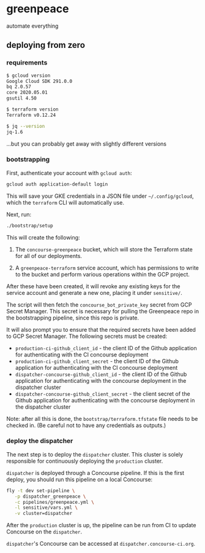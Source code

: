 # greenpeace

automate everything

## deploying from zero

### requirements

```sh
$ gcloud version
Google Cloud SDK 291.0.0
bq 2.0.57
core 2020.05.01
gsutil 4.50

$ terraform version
Terraform v0.12.24

$ jq --version
jq-1.6
```

...but you can probably get away with slightly different versions

### bootstrapping

First, authenticate your account with `gcloud auth`:

```sh
gcloud auth application-default login
```

This will save your GKE credentials in a JSON file under `~/.config/gcloud`,
which the `terraform` CLI will automatically use.

Next, run:

```sh
./bootstrap/setup
```

This will create the following:

1. The `concourse-greenpeace` bucket, which will store the Terraform state
   for all of our deployments.

1. A `greenpeace-terraform` service account, which has permissions to write
   to the bucket and perform various operations within the GCP project.

After these have been created, it will revoke any existing keys for the
service account and generate a new one, placing it under `sensitive/`.

The script will then fetch the `concourse_bot_private_key` secret from GCP
Secret Manager. This secret is necessary for pulling the Greenpeace repo in
the bootstrapping pipeline, since this repo is private.

It will also prompt you to ensure that the required secrets have been added
to GCP Secret Manager. The following secrets must be created:

* `production-ci-github_client_id` - the client ID of the Github application
  for authenticating with the CI concourse deployment
* `production-ci-github_client_secret` - the client ID of the Github
  application for authenticating with the CI concourse deployment
* `dispatcher-concourse-github_client_id` - the client ID of the Github
  application for authenticating with the concourse deployment in the
  dispatcher cluster
* `dispatcher-concourse-github_client_secret` - the client secret of the Github
  application for authenticating with the concourse deployment in the
  dispatcher cluster

Note: after all this is done, the `bootstrap/terraform.tfstate` file needs to
be checked in. (Be careful not to have any credentials as outputs.)

### deploy the dispatcher

The next step is to deploy the `dispatcher` cluster. This cluster is solely
responsible for continuously deploying the `production` cluster.

`dispatcher` is deployed through a Concourse pipeline. If this is the first
deploy, you should run this pipeline on a local Concourse:

```sh
fly -t dev set-pipeline \
   -p dispatcher_greenpeace \
   -c pipelines/greenpeace.yml \
   -l sensitive/vars.yml \
   -v cluster=dispatcher
```

After the `production` cluster is up, the pipeline can be run from CI to update
Concourse on the `dispatcher`.

`dispatcher`'s Concourse can be accessed at `dispatcher.concourse-ci.org`.
